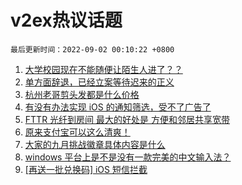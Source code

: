 # v2ex热议话题

`最后更新时间：2022-09-02 00:10:22 +0800`

1. [大学校园现在不能随便让陌生人进了？？](https://www.v2ex.com/t/876910)
1. [单方面辞退，已经立案等待迟来的正义](https://www.v2ex.com/t/876946)
1. [杭州老哥剪头发都是什么价格](https://www.v2ex.com/t/876979)
1. [有没有办法实现 iOS 的通知筛选，受不了广告了](https://www.v2ex.com/t/876883)
1. [FTTR 光纤到房间 最大的好处是 方便和邻居共享宽带](https://www.v2ex.com/t/876955)
1. [原来支付宝可以这么清爽！](https://www.v2ex.com/t/876963)
1. [大家的九月挑战徽章具体内容是什么](https://www.v2ex.com/t/876875)
1. [windows 平台上是不是没有一款完美的中文输入法？](https://www.v2ex.com/t/877063)
1. [[再送一批兑换码] iOS 短信拦截](https://www.v2ex.com/t/876876)

